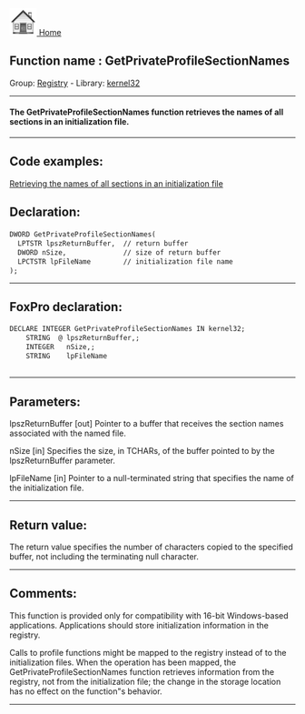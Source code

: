 [<img src="../../images/home.png"> Home ](https://github.com/VFPX/Win32API)  

## Function name : GetPrivateProfileSectionNames
Group: [Registry](../../functions_group.md#Registry)  -  Library: [kernel32](../../../libraries.md#kernel32)  
***  


#### The GetPrivateProfileSectionNames function retrieves the names of all sections in an initialization file.
***  


## Code examples:
[Retrieving the names of all sections in an initialization file](../../samples/sample_252.md)  

## Declaration:
```foxpro  
DWORD GetPrivateProfileSectionNames(
  LPTSTR lpszReturnBuffer,  // return buffer
  DWORD nSize,              // size of return buffer
  LPCTSTR lpFileName        // initialization file name
);  
```  
***  


## FoxPro declaration:
```foxpro  
DECLARE INTEGER GetPrivateProfileSectionNames IN kernel32;
	STRING  @ lpszReturnBuffer,;
	INTEGER   nSize,;
	STRING    lpFileName
  
```  
***  


## Parameters:
lpszReturnBuffer 
[out] Pointer to a buffer that receives the section names associated with the named file. 

nSize 
[in] Specifies the size, in TCHARs, of the buffer pointed to by the lpszReturnBuffer parameter. 

lpFileName 
[in] Pointer to a null-terminated string that specifies the name of the initialization file.   
***  


## Return value:
The return value specifies the number of characters copied to the specified buffer, not including the terminating null character.   
***  


## Comments:
This function is provided only for compatibility with 16-bit Windows-based applications. Applications should store initialization information in the registry.   
  
Calls to profile functions might be mapped to the registry instead of to the initialization files. When the operation has been mapped, the GetPrivateProfileSectionNames function retrieves information from the registry, not from the initialization file; the change in the storage location has no effect on the function"s behavior.   
  
***  

